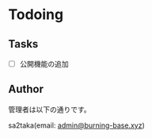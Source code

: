 # Todoing

## Tasks

- [ ] 公開機能の追加

## Author

管理者は以下の通りです。

sa2taka(email: admin@burning-base.xyz)

